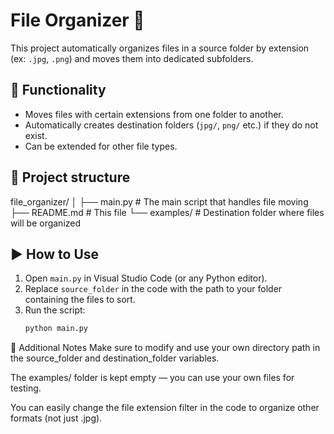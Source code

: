 # File Organizer 📁

This project automatically organizes files in a source folder by extension (ex: `.jpg`, `.png`) and moves them into dedicated subfolders.

## 🔧 Functionality

- Moves files with certain extensions from one folder to another.
- Automatically creates destination folders (`jpg/`, `png/` etc.) if they do not exist.
- Can be extended for other file types.

## 📂 Project structure

file_organizer/
│
├── main.py # The main script that handles file moving
├── README.md # This file
└── examples/ # Destination folder where files will be organized

## ▶️ How to Use

1. Open `main.py` in Visual Studio Code (or any Python editor).
2. Replace `source_folder` in the code with the path to your folder containing the files to sort.
3. Run the script:
   ```bash
   python main.py

📝 Additional Notes
Make sure to modify and use your own directory path in the source_folder and destination_folder variables.

The examples/ folder is kept empty — you can use your own files for testing.

You can easily change the file extension filter in the code to organize other formats (not just .jpg).
